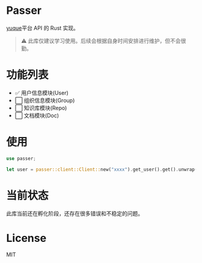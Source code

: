 # Passer
[yuque]平台 API 的 Rust 实现。

> ⚠ 此库仅建议学习使用。后续会根据自身时间安排进行维护，但不会很勤。

# 功能列表
- ✅ 用户信息模块(User)
- ⬜ 组织信息模块(Group)
- ⬜ 知识库模块(Repo)
- ⬜ 文档模块(Doc)

# 使用
``` rust
use passer;

let user = passer::client::Client::new("xxxx").get_user().get().unwrap();
```

# 当前状态
此库当前还在孵化阶段，还存在很多错误和不稳定的问题。

# License
MIT

[yuque]: https://www.yuque.com